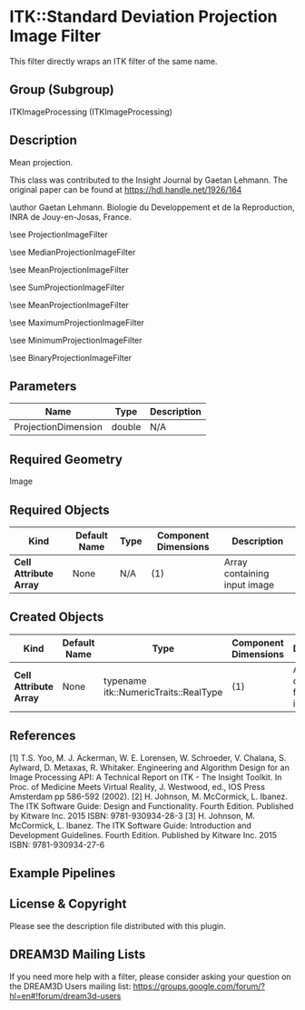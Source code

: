 # ITK::Standard Deviation Projection Image Filter

This filter directly wraps an ITK filter of the same name.

## Group (Subgroup) ##

ITKImageProcessing (ITKImageProcessing)

## Description ##

Mean projection.

This class was contributed to the Insight Journal by Gaetan Lehmann. The original paper can be found at https://hdl.handle.net/1926/164

\author Gaetan Lehmann. Biologie du Developpement et de la Reproduction, INRA de Jouy-en-Josas, France.

\see ProjectionImageFilter

\see MedianProjectionImageFilter

\see MeanProjectionImageFilter

\see SumProjectionImageFilter

\see MeanProjectionImageFilter

\see MaximumProjectionImageFilter

\see MinimumProjectionImageFilter

\see BinaryProjectionImageFilter

## Parameters ##

| Name | Type | Description |
|------|------|-------------|
| ProjectionDimension | double| N/A |


## Required Geometry ##

Image

## Required Objects ##

| Kind | Default Name | Type | Component Dimensions | Description |
|------|--------------|------|----------------------|-------------|
| **Cell Attribute Array** | None | N/A | (1)  | Array containing input image

## Created Objects ##

| Kind | Default Name | Type | Component Dimensions | Description |
|------|--------------|------|----------------------|-------------|
| **Cell Attribute Array** | None | typename itk::NumericTraits<typename InputImageType::PixelType>::RealType | (1)  | Array containing filtered image

## References ##

[1] T.S. Yoo, M. J. Ackerman, W. E. Lorensen, W. Schroeder, V. Chalana, S. Aylward, D. Metaxas, R. Whitaker. Engineering and Algorithm Design for an Image Processing API: A Technical Report on ITK - The Insight Toolkit. In Proc. of Medicine Meets Virtual Reality, J. Westwood, ed., IOS Press Amsterdam pp 586-592 (2002). 
[2] H. Johnson, M. McCormick, L. Ibanez. The ITK Software Guide: Design and Functionality. Fourth Edition. Published by Kitware Inc. 2015 ISBN: 9781-930934-28-3
[3] H. Johnson, M. McCormick, L. Ibanez. The ITK Software Guide: Introduction and Development Guidelines. Fourth Edition. Published by Kitware Inc. 2015 ISBN: 9781-930934-27-6

## Example Pipelines ##



## License & Copyright ##

Please see the description file distributed with this plugin.

## DREAM3D Mailing Lists ##

If you need more help with a filter, please consider asking your question on the DREAM3D Users mailing list:
https://groups.google.com/forum/?hl=en#!forum/dream3d-users
